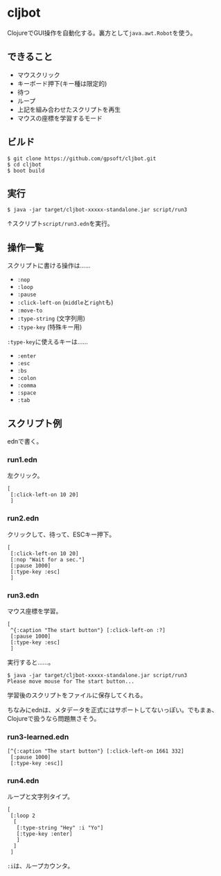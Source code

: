 # cljbot

ClojureでGUI操作を自動化する。裏方として`java.awt.Robot`を使う。

## できること

- マウスクリック
- キーボード押下(キー種は限定的)
- 待つ
- ループ
- 上記を組み合わせたスクリプトを再生
- マウスの座標を学習するモード

## ビルド

```shell-session
$ git clone https://github.com/gpsoft/cljbot.git
$ cd cljbot
$ boot build
```

## 実行

```shell-session
$ java -jar target/cljbot-xxxxx-standalone.jar script/run3
```

↑スクリプト`script/run3.edn`を実行。

## 操作一覧

スクリプトに書ける操作は……

- `:nop`
- `:loop`
- `:pause`
- `:click-left-on` (`middle`と`right`も)
- `:move-to`
- `:type-string` (文字列用)
- `:type-key` (特殊キー用)

`:type-key`に使えるキーは……

- `:enter`
- `:esc`
- `:bs`
- `:colon`
- `:comma`
- `:space`
- `:tab`

## スクリプト例

ednで書く。

### run1.edn
左クリック。
```
[
 [:click-left-on 10 20]
 ]
```

### run2.edn
クリックして、待って、ESCキー押下。
```
[
 [:click-left-on 10 20]
 [:nop "Wait for a sec."]
 [:pause 1000]
 [:type-key :esc]
 ]
```

### run3.edn
マウス座標を学習。
```
[
 ^{:caption "The start button"} [:click-left-on :?]
 [:pause 1000]
 [:type-key :esc]
 ]
```

実行すると……。

```shell-session
$ java -jar target/cljbot-xxxxx-standalone.jar script/run3
Please move mouse for The start button...
```

学習後のスクリプトをファイルに保存してくれる。

ちなみにednは、メタデータを正式にはサポートしてないっぽい。でもまぁ、Clojureで扱うなら問題無さそう。

### run3-learned.edn
```
[^{:caption "The start button"} [:click-left-on 1661 332]
 [:pause 1000]
 [:type-key :esc]]
```

### run4.edn
ループと文字列タイプ。
```
[
 [:loop 2
  [
   [:type-string "Hey" :i "Yo"]
   [:type-key :enter]
   ]
  ]
 ]
```

`:i`は、ループカウンタ。

